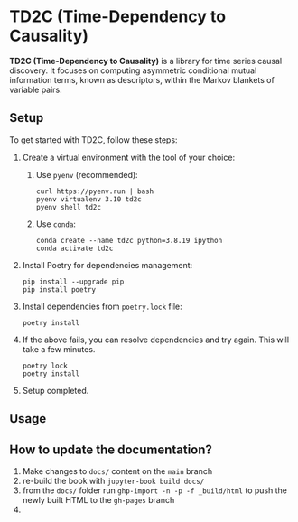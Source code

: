 # TD2C (Time-Dependency to Causality)
**TD2C (Time-Dependency to Causality)** is a library for time series causal discovery. It focuses on computing asymmetric conditional mutual information terms, known as descriptors, within the Markov blankets of variable pairs.


## Setup
To get started with TD2C, follow these steps:

1. Create a virtual environment with the tool of your choice:
    1. Use `pyenv` (recommended):
        ```
        curl https://pyenv.run | bash
        pyenv virtualenv 3.10 td2c
        pyenv shell td2c
        ```
    2. Use `conda`:
        ```
        conda create --name td2c python=3.8.19 ipython
        conda activate td2c
        ```

2. Install Poetry for dependencies management:
    ```
    pip install --upgrade pip
    pip install poetry
    ```

3. Install dependencies from `poetry.lock` file:
    ```
    poetry install
    ```

4. If the above fails, you can resolve dependencies and try again. This will take a few minutes. 
    ```
    poetry lock
    poetry install
    ```

5. Setup completed. 

## Usage


## How to update the documentation? 
1. Make changes to `docs/` content on the `main` branch
2. re-build the book with `jupyter-book build docs/` 
3. from the `docs/` folder run `ghp-import -n -p -f _build/html` to push the newly built HTML to the `gh-pages` branch
4. 